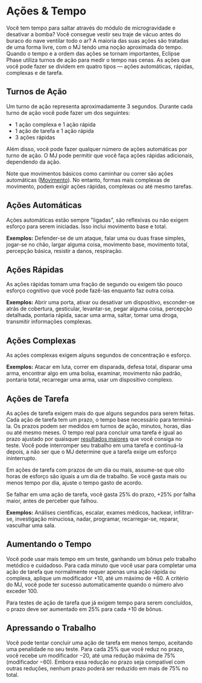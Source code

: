 # Ações & Tempo

Você tem tempo para saltar através do módulo de microgravidade e desativar a bomba? Você consegue vestir seu traje de vácuo antes do buraco do nave ventilar todo o ar? A maioria das suas ações são tratadas de uma forma livre, com o MJ tendo uma noção aproximada do tempo. Quando o tempo e a ordem das ações se tornam importantes, Eclipse Phase utiliza turnos de ação para medir o tempo nas cenas. As ações que você pode fazer se dividem em quatro tipos — ações automáticas, rápidas, complexas e de tarefa.

## Turnos de Ação

Um turno de ação representa aproximadamente 3 segundos. Durante cada turno de ação você pode fazer um dos seguintes:

- 1 ação complexa e 1 ação rápida
- 1 ação de tarefa e 1 ação rápida
- 3 ações rápidas

Além disso, você pode fazer qualquer número de ações automáticas por turno de ação. O MJ pode permitir que você faça ações rápidas adicionais, dependendo da ação.

Note que movimentos básicos como caminhar ou correr são ações automáticas ([Movimento](../12/24-movement.md)). No entanto, formas mais complexas de movimento, podem exigir ações rápidas, complexas ou até mesmo tarefas.

## Ações Automáticas

Ações automáticas estão sempre "ligadas", são reflexivas ou não exigem esforço para serem iniciadas. Isso inclui movimento base e total.

**Exemplos:** Defender-se de um ataque, falar uma ou duas frase simples, jogar-se no chão, largar alguma coisa, movimento base, movimento total, percepção básica, resistir a danos, respiração.

## Ações Rápidas

As ações rápidas tomam uma fração de segundo ou exigem tão pouco esforço cognitivo que você pode fazê-las enquanto faz outra coisa.

**Exemplos:** Abrir uma porta, ativar ou desativar um dispositivo, esconder-se atrás de cobertura, gesticular, levantar-se, pegar alguma coisa, percepção detalhada, pontaria rápida, sacar uma arma, saltar, tomar uma droga, transmitir informações complexas.

## Ações Complexas

As ações complexas exigem alguns segundos de concentração e esforço.

**Exemplos:** Atacar em luta, correr em disparada, defesa total, disparar uma arma, encontrar algo em uma bolsa, examinar, movimento não padrão, pontaria total, recarregar uma arma, usar um dispositivo complexo.

## Ações de Tarefa

As ações de tarefa exigem mais do que alguns segundos para serem feitas. Cada ação de tarefa tem um prazo, o tempo base necessário para terminá-la. Os prazos podem ser medidos em turnos de ação, minutos, horas, dias ou até mesmo meses. O tempo real para concluir uma tarefa é igual ao prazo ajustado por quaisquer [resultados maiores](../03/01-how-to-play.md#superior-results-3366-rule) que você consiga no teste. Você pode interromper seu trabalho em uma tarefa e continuá-la depois, a não ser que o MJ determine que a tarefa exige um esforço ininterrupto.

Em ações de tarefa com prazos de um dia ou mais, assume-se que oito horas de esforço são iguais a um dia de trabalho. Se você gasta mais ou menos tempo por dia, ajuste o tempo gasto de acordo.

Se falhar em uma ação de tarefa, você gasta 25% do prazo, +25% por falha maior, antes de perceber que falhou.

**Exemplos:** Análises científicas, escalar, exames médicos, hackear, infiltrar-se, investigação minuciosa, nadar, programar, recarregar-se, reparar, vasculhar uma sala.

## Aumentando o Tempo

Você pode usar mais tempo em um teste, ganhando um bônus pelo trabalho metódico e cuidadoso. Para cada minuto que você usar para completar uma ação de tarefa que normalmente requer apenas uma ação rápida ou complexa, aplique um modificador +10, até um máximo de +60. A critério do MJ, você pode ter sucesso automaticamente quando o número alvo exceder 100.

Para testes de ação de tarefa que já exigem tempo para serem concluídos, o prazo deve ser aumentado em 25% para cada +10 de bônus.

## Apressando o Trabalho

Você pode tentar concluir uma ação de tarefa em menos tempo, aceitando uma penalidade no seu teste. Para cada 25% que você reduz no prazo, você recebe um modificador −20, até uma redução máxima de 75% (modificador −60). Embora essa redução no prazo seja compatível com outras reduções, nenhum prazo poderá ser reduzido em mais de 75% no total.
